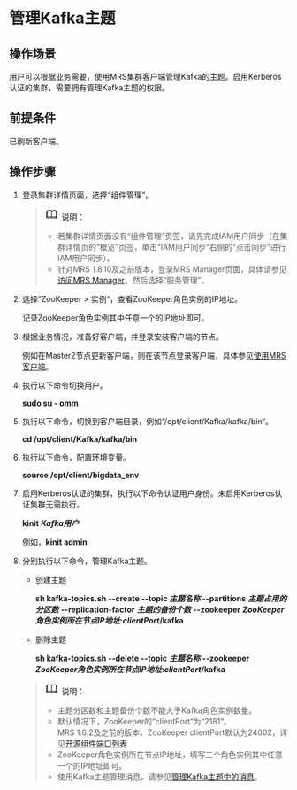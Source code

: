 # 管理Kafka主题<a name="ZH-CN_TOPIC_0173178384"></a>

## 操作场景<a name="se26ecb53194e405f958c4ce3378383a7"></a>

用户可以根据业务需要，使用MRS集群客户端管理Kafka的主题。启用Kerberos认证的集群，需要拥有管理Kafka主题的权限。

## 前提条件<a name="sd37d6d7758764152ac4d177b37f3127c"></a>

已刷新客户端。

## 操作步骤<a name="sf23385a46fce4ee3baaacbabc3ae5219"></a>

1.  登录集群详情页面，选择“组件管理”。

    >![](public_sys-resources/icon-note.gif) **说明：**   
    >-   若集群详情页面没有“组件管理”页签，请先完成IAM用户同步（在集群详情页的“概览”页签，单击“IAM用户同步“右侧的“点击同步”进行IAM用户同步）。  
    >-   针对MRS 1.8.10及之前版本，登录MRS Manager页面，具体请参见[访问MRS Manager](访问MRS-Manager.md)，然后选择“服务管理”。  

2.  选择“ZooKeeper  \>  实例“，查看ZooKeeper角色实例的IP地址。

    记录ZooKeeper角色实例其中任意一个的IP地址即可。

3.  根据业务情况，准备好客户端，并登录安装客户端的节点。

    例如在Master2节点更新客户端，则在该节点登录客户端，具体参见[使用MRS客户端](使用MRS客户端.md)。

4.  执行以下命令切换用户。

    **sudo su - omm**

5.  执行以下命令，切换到客户端目录，例如“/opt/client/Kafka/kafka/bin“。

    **cd /opt/client/Kafka/kafka/bin**

6.  执行以下命令，配置环境变量。

    **source /opt/client/bigdata\_env**

7.  启用Kerberos认证的集群，执行以下命令认证用户身份。未启用Kerberos认证集群无需执行。

    **kinit** _**Kafka用户**_

    例如，**kinit admin**

8.  分别执行以下命令，管理Kafka主题。

    -   创建主题

        **sh kafka-topics.sh --create --topic  _主题名称_  --partitions** _**主题占用的分区数**_ **--replication-factor** _**主题的备份个数**_ **--zookeeper** _**ZooKeeper角色实例所在节点IP地址:clientPort**_**/kafka**

    -   删除主题

        **sh kafka-topics.sh --delete --topic** _**主题名称**_ **--zookeeper** _**ZooKeeper角色实例所在节点IP地址**_**:**_**clientPort**_**/kafka**

    >![](public_sys-resources/icon-note.gif) **说明：**   
    >-   主题分区数和主题备份个数不能大于Kafka角色实例数量。  
    >-   默认情况下，ZooKeeper的“clientPort“为“2181“。  
    >    MRS 1.6.2及之前的版本，ZooKeeper clientPort默认为24002，详见[开源组件端口列表](开源组件端口列表.md)  
    >-   ZooKeeper角色实例所在节点IP地址，填写三个角色实例其中任意一个的IP地址即可。  
    >-   使用Kafka主题管理消息，请参见[管理Kafka主题中的消息](管理Kafka主题中的消息.md)。  


